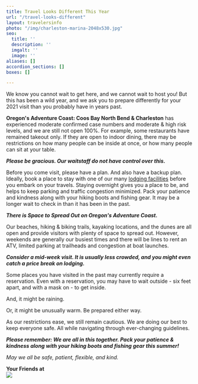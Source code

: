 ```yaml
---
title: Travel Looks Different This Year
url: "/travel-looks-different"
layout: travelersinfo
photo: "/img/charleston-marina-2048x530.jpg"
seo:
  title: ''
  description: ''
  imgalt: ''
  image: ''
aliases: []
accordion_sections: []
boxes: []

---
```

We know you cannot wait to get here, and we cannot wait to host you!  But this has been a wild year, and we ask you to prepare differently for your 2021 visit than you probably have in years past.

**Oregon's Adventure Coast: Coos Bay North Bend & Charleston** has experienced moderate confirmed case numbers and moderate & high risk levels, and we are still not open 100%. For example, some restaurants have remained takeout only. If they are open to indoor dining, there may be restrictions on how many people can be inside at once, or how many people can sit at your table.

**_Please be gracious. Our waitstaff do not have control over this._**

Before you come visit, please have a plan. And also have a backup plan. Ideally, book a place to stay with one of our many [lodging facilities](/lodging/) before you embark on your travels. Staying overnight gives you a place to be, and helps to keep parking and traffic congestion minimized. Pack your patience and kindness along with your hiking boots and fishing gear. It may be a longer wait to check in than it has been in the past.

**_There is Space to Spread Out on Oregon's Adventure Coast._**

Our beaches, hiking & biking trails, kayaking locations, and the dunes are all open and provide visitors with plenty of space to spread out. However, weekends are generally our busiest times and there will be lines to rent an ATV, limited parking at trailheads and congestion at boat launches.

**_Consider a mid-week visit. It is usually less crowded, and you might even catch a price break on lodging._**

Some places you have visited in the past may currently require a reservation. Even with a reservation, you may have to wait outside - six feet apart, and with a mask on - to get inside.

And, it might be raining.

Or, it might be unusually warm. Be prepared either way.

As our restrictions ease, we still remain cautious. We are doing our best to keep everyone safe. All while navigating through ever-changing guidelines.

**_Please remember: We are all in this together. Pack your patience & kindness along with your hiking boots and fishing gear this summer!_**

_May we all be safe, patient, flexible, and kind._

**Your Friends at  
![](/img/oac-logo-2018-sm.jpg)**